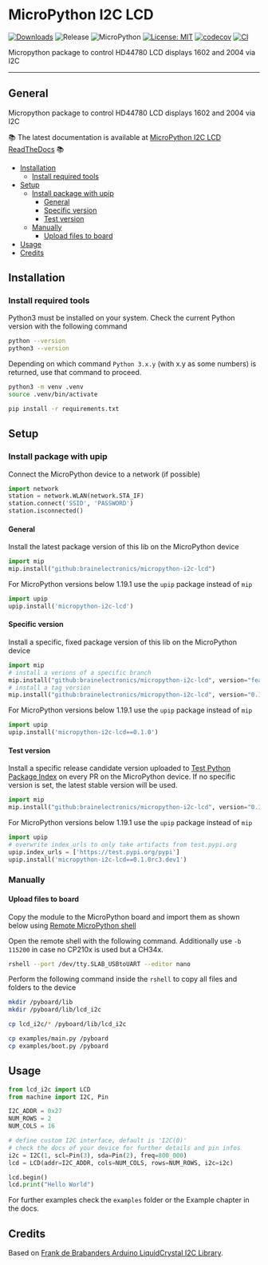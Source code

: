 # MicroPython I2C LCD

[![Downloads](https://pepy.tech/badge/micropython-i2c-lcd)](https://pepy.tech/project/micropython-i2c-lcd)
![Release](https://img.shields.io/github/v/release/brainelectronics/micropython-i2c-lcd?include_prereleases&color=success)
![MicroPython](https://img.shields.io/badge/micropython-Ok-green.svg)
[![License: MIT](https://img.shields.io/badge/License-MIT-yellow.svg)](https://opensource.org/licenses/MIT)
[![codecov](https://codecov.io/github/brainelectronics/micropython-i2c-lcd/branch/main/graph/badge.svg)](https://app.codecov.io/github/brainelectronics/micropython-i2c-lcd)
[![CI](https://github.com/brainelectronics/micropython-i2c-lcd/actions/workflows/release.yml/badge.svg)](https://github.com/brainelectronics/micropython-i2c-lcd/actions/workflows/release.yml)

Micropython package to control HD44780 LCD displays 1602 and 2004 via I2C

---------------

## General

Micropython package to control HD44780 LCD displays 1602 and 2004 via I2C

📚 The latest documentation is available at
[MicroPython I2C LCD ReadTheDocs][ref-rtd-micropython-i2c-lcd] 📚

<!-- MarkdownTOC -->

- [Installation](#installation)
	- [Install required tools](#install-required-tools)
- [Setup](#setup)
	- [Install package with upip](#install-package-with-upip)
		- [General](#general)
		- [Specific version](#specific-version)
		- [Test version](#test-version)
	- [Manually](#manually)
		- [Upload files to board](#upload-files-to-board)
- [Usage](#usage)
- [Credits](#credits)

<!-- /MarkdownTOC -->

## Installation

### Install required tools

Python3 must be installed on your system. Check the current Python version
with the following command

```bash
python --version
python3 --version
```

Depending on which command `Python 3.x.y` (with x.y as some numbers) is
returned, use that command to proceed.

```bash
python3 -m venv .venv
source .venv/bin/activate

pip install -r requirements.txt
```

## Setup

### Install package with upip

Connect the MicroPython device to a network (if possible)

```python
import network
station = network.WLAN(network.STA_IF)
station.connect('SSID', 'PASSWORD')
station.isconnected()
```

#### General

Install the latest package version of this lib on the MicroPython device

```python
import mip
mip.install("github:brainelectronics/micropython-i2c-lcd")
```

For MicroPython versions below 1.19.1 use the `upip` package instead of `mip`

```python
import upip
upip.install('micropython-i2c-lcd')
```

#### Specific version

Install a specific, fixed package version of this lib on the MicroPython device

```python
import mip
# install a verions of a specific branch
mip.install("github:brainelectronics/micropython-i2c-lcd", version="feature/initial-implementation")
# install a tag version
mip.install("github:brainelectronics/micropython-i2c-lcd", version="0.1.0")
```

For MicroPython versions below 1.19.1 use the `upip` package instead of `mip`

```python
import upip
upip.install('micropython-i2c-lcd==0.1.0')
```

#### Test version

Install a specific release candidate version uploaded to
[Test Python Package Index](https://test.pypi.org/) on every PR on the
MicroPython device. If no specific version is set, the latest stable version
will be used.

```python
import mip
mip.install("github:brainelectronics/micropython-i2c-lcd", version="0.1.0-rc3.dev1")
```

For MicroPython versions below 1.19.1 use the `upip` package instead of `mip`

```python
import upip
# overwrite index_urls to only take artifacts from test.pypi.org
upip.index_urls = ['https://test.pypi.org/pypi']
upip.install('micropython-i2c-lcd==0.1.0rc3.dev1')
```

### Manually

#### Upload files to board

Copy the module to the MicroPython board and import them as shown below
using [Remote MicroPython shell][ref-remote-upy-shell]

Open the remote shell with the following command. Additionally use `-b 115200`
in case no CP210x is used but a CH34x.

```bash
rshell --port /dev/tty.SLAB_USBtoUART --editor nano
```

Perform the following command inside the `rshell` to copy all files and
folders to the device

```bash
mkdir /pyboard/lib
mkdir /pyboard/lib/lcd_i2c

cp lcd_i2c/* /pyboard/lib/lcd_i2c

cp examples/main.py /pyboard
cp examples/boot.py /pyboard
```

## Usage

```python
from lcd_i2c import LCD
from machine import I2C, Pin

I2C_ADDR = 0x27
NUM_ROWS = 2
NUM_COLS = 16

# define custom I2C interface, default is 'I2C(0)'
# check the docs of your device for further details and pin infos
i2c = I2C(1, scl=Pin(3), sda=Pin(2), freq=800_000)
lcd = LCD(addr=I2C_ADDR, cols=NUM_COLS, rows=NUM_ROWS, i2c=i2c)

lcd.begin()
lcd.print("Hello World")
```

For further examples check the `examples` folder or the Example chapter in the
docs.

## Credits

Based on [Frank de Brabanders Arduino LiquidCrystal I2C Library][ref-arduino-lcd-i2c-library].

<!-- Links -->
[ref-rtd-micropython-i2c-lcd]: https://micropython-i2c-lcd.readthedocs.io/en/latest/
[ref-remote-upy-shell]: https://github.com/dhylands/rshell
[ref-arduino-lcd-i2c-library]: https://github.com/fdebrabander/Arduino-LiquidCrystal-I2C-library
[ref-test-pypi]: https://test.pypi.org/
[ref-pypi]: https://pypi.org/
